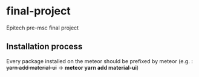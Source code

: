 # final-project
Epitech pre-msc final project

## Installation process

Every package installed on the meteor should be prefixed by meteor (e.g. : ~~yarn add material-ui~~ -> **meteor yarn add material-ui**)